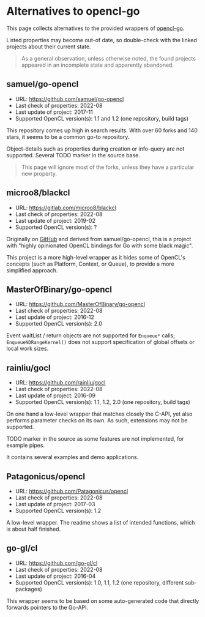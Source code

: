 # Alternatives to opencl-go

This page collects alternatives to the provided wrappers of [opencl-go](https://github.com/opencl-go).

Listed properties may become out-of date, so double-check with the linked projects about their current state.

> As a general observation, unless otherwise noted, the found projects appeared in an incomplete state and apparently abandoned.

## samuel/go-opencl

* URL: https://github.com/samuel/go-opencl
* Last check of properties: 2022-08
* Last update of project: 2017-11
* Supported OpenCL version(s): 1.1 and 1.2 (one repository, build tags)

This repository comes up high in search results. With over 60 forks and 140 stars, it seems to be a common go-to repository.

Object-details such as properties during creation or info-query are not supported. Several TODO marker in the source base.

> This page will ignore most of the forks, unless they have a particular new property.


## microo8/blackcl

* URL: https://gitlab.com/microo8/blackcl
* Last check of properties: 2022-08
* Last update of project: 2019-02
* Supported OpenCL version(s): ?

Originally on [GitHub](https://github.com/microo8/blackcl) and derived from samuel/go-opencl, this is a project with "highly opinionated OpenCL bindings for Go with some black magic".

This project is a more high-level wrapper as it hides some of OpenCL's concepts (such as Platform, Context, or Queue), to provide a more simplified approach.

## MasterOfBinary/go-opencl

* URL: https://github.com/MasterOfBinary/go-opencl
* Last check of properties: 2022-08
* Last update of project: 2016-12
* Supported OpenCL version(s): 2.0

Event waitList / return objects are not supported for `Enqueue*` calls;
`EnqueueNDRangeKernel()` does not support specification of global offsets or local work sizes.

## rainliu/gocl

* URL: https://github.com/rainliu/gocl
* Last check of properties: 2022-08
* Last update of project: 2016-09
* Supported OpenCL version(s): 1.1, 1.2, 2.0 (one repository, build tags)

On one hand a low-level wrapper that matches closely the C-API, yet also performs parameter checks on its own.
As such, extensions may not be supported.

TODO marker in the source as some features are not implemented, for example pipes.

It contains several examples and demo applications.

## Patagonicus/opencl

* URL: https://github.com/Patagonicus/opencl
* Last check of properties: 2022-08
* Last update of project: 2017-03
* Supported OpenCL version(s): 1.2

A low-level wrapper. The readme shows a list of intended functions, which is about half finished.

## go-gl/cl

* URL: https://github.com/go-gl/cl
* Last check of properties: 2022-08
* Last update of project: 2016-04
* Supported OpenCL version(s): 1.0, 1.1, 1.2 (one repository, different sub-packages)

This wrapper seems to be based on some auto-generated code that directly forwards pointers to the Go-API.
